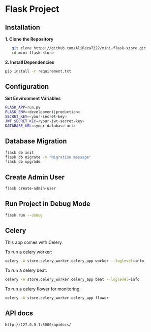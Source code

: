 # Flask Project

## Installation

**1. Clone the Repository**
```bash
   git clone https://github.com/AliReza7222/mini-flask-store.git
   cd mini-flask-store
```
**2. Install Dependencies**
```bash
pip install -r requirement.txt
```
## Configuration

**Set Environment Variables**
```bash
FLASK_APP=run.py
FLASK_ENV=<development|production>
SECRET_KEY=<your-secret-key>
JWT_SECRET_KEY=<your-jwt-secret-key>
DATABASE_URL=<your-database-url>
```

## Database Migration
```bash
flask db init
flask db migrate -m "Migration message"
flask db upgrade
```


## Create Admin User
```bash
flask create-admin-user
```

## Run Project in Debug Mode
```bash
flask run --debug
```

## Celery

This app comes with Celery.

To run a celery worker:

```bash
celery -A store.celery_worker.celery_app worker --loglevel=info
```

To run a celery beat:

```bash
celery -A store.celery_worker.celery_app beat --loglevel=info
```

To run a celery flower for monitoring:

```bash
celery -A store.celery_worker.celery_app flower
```


## API docs
```bash
http://127.0.0.1:5000/apidocs/
```
